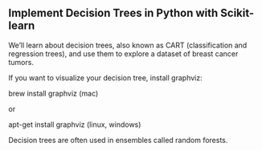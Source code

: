 ## Implement Decision Trees in Python with Scikit-learn

We’ll learn about decision trees, also known as CART (classification and regression trees), and use them to explore a dataset of breast cancer tumors. 

If you want to visualize your decision tree, install graphviz:

brew install graphviz (mac) 

or 

apt-get install graphviz (linux, windows)

Decision trees are often used in ensembles called random forests.